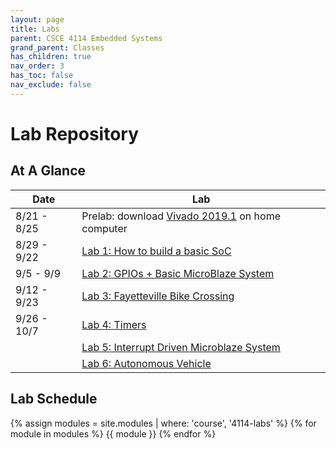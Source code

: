 ```yaml
---
layout: page
title: Labs
parent: CSCE 4114 Embedded Systems
grand_parent: Classes
has_children: true
nav_order: 3
has_toc: false
nav_exclude: false
---
```


# Lab Repository

## At A Glance

| Date        | Lab                                                 |
| ----------- | --------------------------------------------------- |
| 8/21 - 8/25 | Prelab: download [Vivado 2019.1](https://www.xilinx.com/support/download/index.html/content/xilinx/en/downloadNav/vivado-design-tools/archive.html) on home computer |
| 8/29 - 9/22  | [Lab 1: How to build a basic SoC](./lab1)           |
| 9/5  - 9/9  | [Lab 2: GPIOs + Basic MicroBlaze System](./lab2)    |
| 9/12 - 9/23 | [Lab 3: Fayetteville Bike Crossing](./lab3)         |
| 9/26 - 10/7 | [Lab 4: Timers](./lab4)                             |
|  | [Lab 5: Interrupt Driven Microblaze System](./lab5) |
|  | [Lab 6: Autonomous Vehicle](./lab6)                 |

## Lab Schedule

{% assign modules = site.modules | where: 'course', '4114-labs' %}
{% for module in modules %}
{{ module }}
{% endfor %}
